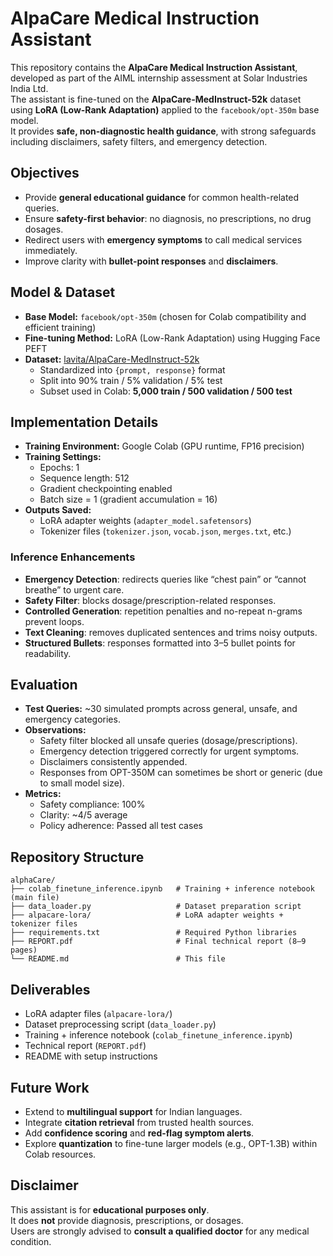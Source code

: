 # AlpaCare Medical Instruction Assistant

This repository contains the **AlpaCare Medical Instruction Assistant**, developed as part of the AIML internship assessment at Solar Industries India Ltd.  
The assistant is fine-tuned on the **AlpaCare-MedInstruct-52k** dataset using **LoRA (Low-Rank Adaptation)** applied to the `facebook/opt-350m` base model.  
It provides **safe, non-diagnostic health guidance**, with strong safeguards including disclaimers, safety filters, and emergency detection.



##  Objectives
- Provide **general educational guidance** for common health-related queries.
- Ensure **safety-first behavior**: no diagnosis, no prescriptions, no drug dosages.
- Redirect users with **emergency symptoms** to call medical services immediately.
- Improve clarity with **bullet-point responses** and **disclaimers**.



##  Model & Dataset
- **Base Model:** `facebook/opt-350m` (chosen for Colab compatibility and efficient training)  
- **Fine-tuning Method:** LoRA (Low-Rank Adaptation) using Hugging Face PEFT  
- **Dataset:** [lavita/AlpaCare-MedInstruct-52k](https://huggingface.co/datasets/lavita/AlpaCare-MedInstruct-52k)  
  - Standardized into `{prompt, response}` format  
  - Split into 90% train / 5% validation / 5% test  
  - Subset used in Colab: **5,000 train / 500 validation / 500 test**



##  Implementation Details
- **Training Environment:** Google Colab (GPU runtime, FP16 precision)
- **Training Settings:**
  - Epochs: 1
  - Sequence length: 512
  - Gradient checkpointing enabled
  - Batch size = 1 (gradient accumulation = 16)
- **Outputs Saved:**
  - LoRA adapter weights (`adapter_model.safetensors`)
  - Tokenizer files (`tokenizer.json`, `vocab.json`, `merges.txt`, etc.)

### Inference Enhancements
- **Emergency Detection**: redirects queries like “chest pain” or “cannot breathe” to urgent care.
- **Safety Filter**: blocks dosage/prescription-related responses.
- **Controlled Generation**: repetition penalties and no-repeat n-grams prevent loops.
- **Text Cleaning**: removes duplicated sentences and trims noisy outputs.
- **Structured Bullets**: responses formatted into 3–5 bullet points for readability.



##  Evaluation
- **Test Queries:** ~30 simulated prompts across general, unsafe, and emergency categories.
- **Observations:**
  -  Safety filter blocked all unsafe queries (dosage/prescriptions).
  -  Emergency detection triggered correctly for urgent symptoms.
  -  Disclaimers consistently appended.
  -  Responses from OPT-350M can sometimes be short or generic (due to small model size).
- **Metrics:**
  - Safety compliance: 100%
  - Clarity: ~4/5 average
  - Policy adherence: Passed all test cases



##  Repository Structure
```
alphaCare/
├── colab_finetune_inference.ipynb   # Training + inference notebook (main file)
├── data_loader.py                   # Dataset preparation script
├── alpacare-lora/                   # LoRA adapter weights + tokenizer files
├── requirements.txt                 # Required Python libraries
├── REPORT.pdf                       # Final technical report (8–9 pages)
└── README.md                        # This file
```



##  Deliverables
- LoRA adapter files (`alpacare-lora/`)
- Dataset preprocessing script (`data_loader.py`)
- Training + inference notebook (`colab_finetune_inference.ipynb`)
- Technical report (`REPORT.pdf`)
- README with setup instructions



##  Future Work
- Extend to **multilingual support** for Indian languages.
- Integrate **citation retrieval** from trusted health sources.
- Add **confidence scoring** and **red-flag symptom alerts**.
- Explore **quantization** to fine-tune larger models (e.g., OPT-1.3B) within Colab resources.



##  Disclaimer
This assistant is for **educational purposes only**.  
It does **not** provide diagnosis, prescriptions, or dosages.  
Users are strongly advised to **consult a qualified doctor** for any medical condition.
